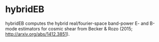 # hybridEB

hybridEB computes the hybrid real/fourier-space band-power E- and B-mode estimators for cosmic shear from Becker & Rozo (2015; http://arxiv.org/abs/1412.3851).
